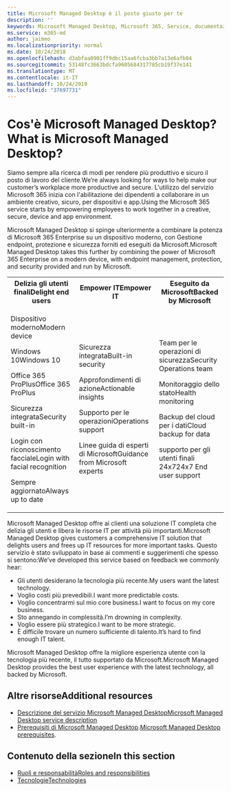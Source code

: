 ```yaml
---
title: Microsoft Managed Desktop è il posto giusto per te
description: ''
keywords: Microsoft Managed Desktop, Microsoft 365, Service, documentazione
ms.service: m365-md
author: jaimeo
ms.localizationpriority: normal
ms.date: 10/24/2018
ms.openlocfilehash: d3abfaa0901ff9dbc15aa6fcba3bb7a13e6afb84
ms.sourcegitcommit: 53148fc3663bdcfa9605684317785cb19f37e141
ms.translationtype: MT
ms.contentlocale: it-IT
ms.lasthandoff: 10/24/2019
ms.locfileid: "37697731"
---
```

# <a name="what-is-microsoft-managed-desktop"></a><span data-ttu-id="aaffe-103">Cos'è Microsoft Managed Desktop?</span><span class="sxs-lookup"><span data-stu-id="aaffe-103">What is Microsoft Managed Desktop?</span></span>

<!--from Overview-->

<span data-ttu-id="aaffe-104">Siamo sempre alla ricerca di modi per rendere più produttivo e sicuro il posto di lavoro del cliente.</span><span class="sxs-lookup"><span data-stu-id="aaffe-104">We’re always looking for ways to help make our customer’s workplace more productive and secure.</span></span> <span data-ttu-id="aaffe-105">L'utilizzo del servizio Microsoft 365 inizia con l'abilitazione dei dipendenti a collaborare in un ambiente creativo, sicuro, per dispositivi e app.</span><span class="sxs-lookup"><span data-stu-id="aaffe-105">Using the Microsoft 365 service starts by empowering employees to work together in a creative, secure, device and app environment.</span></span>

<span data-ttu-id="aaffe-106">Microsoft Managed Desktop si spinge ulteriormente a combinare la potenza di Microsoft 365 Enterprise su un dispositivo moderno, con Gestione endpoint, protezione e sicurezza forniti ed eseguiti da Microsoft.</span><span class="sxs-lookup"><span data-stu-id="aaffe-106">Microsoft Managed Desktop takes this further by combining the power of Microsoft 365 Enterprise on a modern device, with endpoint management, protection, and security provided and run by Microsoft.</span></span>


<table>
<tr><th><span data-ttu-id="aaffe-107">Delizia gli utenti finali</span><span class="sxs-lookup"><span data-stu-id="aaffe-107">Delight end users</span></span></th><th><span data-ttu-id="aaffe-108">Empower IT</span><span class="sxs-lookup"><span data-stu-id="aaffe-108">Empower IT</span></span></th><th><span data-ttu-id="aaffe-109">Eseguito da Microsoft</span><span class="sxs-lookup"><span data-stu-id="aaffe-109">Backed by Microsoft</span></span></th></tr>
<tr><td><p><span data-ttu-id="aaffe-110">Dispositivo moderno</span><span class="sxs-lookup"><span data-stu-id="aaffe-110">Modern device</span></span></p><p><span data-ttu-id="aaffe-111">Windows 10</span><span class="sxs-lookup"><span data-stu-id="aaffe-111">Windows 10</span></span></p><p><span data-ttu-id="aaffe-112">Office 365 ProPlus</span><span class="sxs-lookup"><span data-stu-id="aaffe-112">Office 365 ProPlus</span></span></p><p><span data-ttu-id="aaffe-113">Sicurezza integrata</span><span class="sxs-lookup"><span data-stu-id="aaffe-113">Security built-in</span></span></p><p><span data-ttu-id="aaffe-114">Login con riconoscimento facciale</span><span class="sxs-lookup"><span data-stu-id="aaffe-114">Login with facial recognition</span></span></p><p><span data-ttu-id="aaffe-115">Sempre aggiornato</span><span class="sxs-lookup"><span data-stu-id="aaffe-115">Always up to date</span></span></p></td><td><p><span data-ttu-id="aaffe-116">Sicurezza integrata</span><span class="sxs-lookup"><span data-stu-id="aaffe-116">Built-in security</span></span></p><p><span data-ttu-id="aaffe-117">Approfondimenti di azione</span><span class="sxs-lookup"><span data-stu-id="aaffe-117">Actionable insights</span></span></p><p><span data-ttu-id="aaffe-118">Supporto per le operazioni</span><span class="sxs-lookup"><span data-stu-id="aaffe-118">Operations support</span></span></p><p><span data-ttu-id="aaffe-119">Linee guida di esperti di Microsoft</span><span class="sxs-lookup"><span data-stu-id="aaffe-119">Guidance from Microsoft experts</span></span></p></td><td><p><span data-ttu-id="aaffe-120">Team per le operazioni di sicurezza</span><span class="sxs-lookup"><span data-stu-id="aaffe-120">Security Operations team</span></span></p><p><span data-ttu-id="aaffe-121">Monitoraggio dello stato</span><span class="sxs-lookup"><span data-stu-id="aaffe-121">Health monitoring</span></span></p><p><span data-ttu-id="aaffe-122">Backup del cloud per i dati</span><span class="sxs-lookup"><span data-stu-id="aaffe-122">Cloud backup for data</span></span></p><p><span data-ttu-id="aaffe-123">supporto per gli utenti finali 24x7</span><span class="sxs-lookup"><span data-stu-id="aaffe-123">24x7 End user support</span></span></p></td></tr>
</table>

<span data-ttu-id="aaffe-124">Microsoft Managed Desktop offre ai clienti una soluzione IT completa che delizia gli utenti e libera le risorse IT per attività più importanti.</span><span class="sxs-lookup"><span data-stu-id="aaffe-124">Microsoft Managed Desktop gives customers a comprehensive IT solution that delights users and frees up IT resources for more important tasks.</span></span> <span data-ttu-id="aaffe-125">Questo servizio è stato sviluppato in base ai commenti e suggerimenti che spesso si sentono:</span><span class="sxs-lookup"><span data-stu-id="aaffe-125">We’ve developed this service based on feedback we commonly hear:</span></span>
- <span data-ttu-id="aaffe-126">Gli utenti desiderano la tecnologia più recente.</span><span class="sxs-lookup"><span data-stu-id="aaffe-126">My users want the latest technology.</span></span>
- <span data-ttu-id="aaffe-127">Voglio costi più prevedibili.</span><span class="sxs-lookup"><span data-stu-id="aaffe-127">I want more predictable costs.</span></span>
- <span data-ttu-id="aaffe-128">Voglio concentrarmi sul mio core business.</span><span class="sxs-lookup"><span data-stu-id="aaffe-128">I want to focus on my core business.</span></span> 
- <span data-ttu-id="aaffe-129">Sto annegando in complessità.</span><span class="sxs-lookup"><span data-stu-id="aaffe-129">I’m drowning in complexity.</span></span> 
- <span data-ttu-id="aaffe-130">Voglio essere più strategico.</span><span class="sxs-lookup"><span data-stu-id="aaffe-130">I want to be more strategic.</span></span> 
- <span data-ttu-id="aaffe-131">È difficile trovare un numero sufficiente di talento.</span><span class="sxs-lookup"><span data-stu-id="aaffe-131">It’s hard to find enough IT talent.</span></span>  

<span data-ttu-id="aaffe-132">Microsoft Managed Desktop offre la migliore esperienza utente con la tecnologia più recente, il tutto supportato da Microsoft.</span><span class="sxs-lookup"><span data-stu-id="aaffe-132">Microsoft Managed Desktop provides the best user experience with the latest technology, all backed by Microsoft.</span></span> 

## <a name="additional-resources"></a><span data-ttu-id="aaffe-133">Altre risorse</span><span class="sxs-lookup"><span data-stu-id="aaffe-133">Additional resources</span></span>
- [<span data-ttu-id="aaffe-134">Descrizione del servizio Microsoft Managed Desktop</span><span class="sxs-lookup"><span data-stu-id="aaffe-134">Microsoft Managed Desktop service description</span></span>](../service-description/index.md)
- <span data-ttu-id="aaffe-135">[Prerequisiti di Microsoft Managed Desktop](../get-ready/prerequisites.md).</span><span class="sxs-lookup"><span data-stu-id="aaffe-135">[Microsoft Managed Desktop prerequisites](../get-ready/prerequisites.md).</span></span>

<!--When you enroll in Microsoft Managed Desktop, Microsoft provides you with devices that are configured to join your Azure Active Directory tenant. Windows 10, Office 365, and some apps and features associated with [Microsoft 365 Enterprise E5](https://www.microsoft.com/en-us/microsoft-365/compare-all-microsoft-365-plans) are installed (by Microsoft) on your devices. When your employees who are using these devices need help, they contact Microsoft Managed Desktop support (provided by Microsoft) through a custom chat app.--> 

<!--With Microsoft Managed Desktop, you get **software as a service** (Microsoft 365 E5), **Device as a service** (Microsoft Surface devices ready to use), and **IT support as a service** (Help desk and more).--> 
 
## <a name="in-this-section"></a><span data-ttu-id="aaffe-136">Contenuto della sezione</span><span class="sxs-lookup"><span data-stu-id="aaffe-136">In this section</span></span>
- [<span data-ttu-id="aaffe-137">Ruoli e responsabilità</span><span class="sxs-lookup"><span data-stu-id="aaffe-137">Roles and responsibilities</span></span>](roles-and-responsibilities.md)
- [<span data-ttu-id="aaffe-138">Tecnologie</span><span class="sxs-lookup"><span data-stu-id="aaffe-138">Technologies</span></span>](technologies.md)
